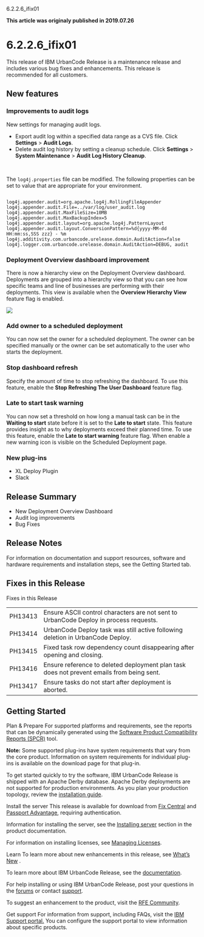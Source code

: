 





6.2.2.6\_ifix01

**This article was originaly published in 2019.07.26**


6.2.2.6\_ifix01
===============




This release of IBM UrbanCode Release is a maintenance release and includes various bug fixes and enhancements. This release is recommended for all customers.

New features
------------


### Improvements to audit logs


New settings for managing audit logs.
* Export audit log within a specified data range as a CVS file. Click **Settings** > **Audit Logs**.
* Delete audit log history by setting a cleanup schedule. Click **Settings** > **System Maintenance** > **Audit Log History Cleanup**.


 

The `log4j.properties` file can be modified. The following properties can be set to value that are appropriate for your environment.

```

log4j.appender.audit=org.apache.log4j.RollingFileAppender 
log4j.appender.audit.File=../var/log/user_audit.log 
log4j.appender.audit.MaxFileSize=10MB 
log4j.appender.audit.MaxBackupIndex=5 
log4j.appender.audit.layout=org.apache.log4j.PatternLayout 
log4j.appender.audit.layout.ConversionPattern=%d{yyyy-MM-dd HH:mm:ss,SSS zzz} - %m
log4j.additivity.com.urbancode.urelease.domain.AuditAction=false
log4j.logger.com.urbancode.urelease.domain.AuditAction=DEBUG, audit

```

### Deployment Overview dashboard improvement


There is now a hierarchy view on the Deployment Overview dashboard. Deployments are grouped into a hierarchy view so that you can see how specific teams and line of businesses are performing with their deployments. This view is available when the **Overview Hierarchy View** feature flag is enabled.

[![](ucr6226_dashboard-300x194.png)](ucr6226_dashboard.png)
### Add owner to a scheduled deployment


You can now set the owner for a scheduled deployment. The owner can be specified manually or the owner can be set automatically to the user who starts the deployment.


### Stop dashboard refresh


Specify the amount of time to stop refreshing the dashboard. To use this feature, enable the **Stop Refreshing The User Dashboard** feature flag.
### Late to start task warning


You can now set a threshold on how long a manual task can be in the **Waiting to start** state before it is set to the **Late to start** state. This feature provides insight as to why deployments exceed their planned time. To use this feature, enable the **Late to start warning** feature flag. When enable a new warning icon is visible on the Scheduled Deployment page.
### New plug-ins


* XL Deploy Plugin
* Slack


Release Summary
---------------

  
* New Deployment Overview Dashboard
* Audit log improvements
* Bug Fixes

Release Notes
-------------

  
For information on documentation and support resources, software and hardware requirements and installation steps, see the Getting Started tab.

Fixes in this Release
---------------------



Fixes in this Release


|  |  |
| --- | --- |
| PH13413 | Ensure ASCII control characters are not sent to UrbanCode Deploy in process requests. |
| PH13414 | UrbanCode Deploy task was still active following deletion in UrbanCode Deploy. |
| PH13415 | Fixed task row dependency count disappearing after opening and closing. |
| PH13416 | Ensure reference to deleted deployment plan task does not prevent emails from being sent. |
| PH13417 | Ensure tasks do not start after deployment is aborted. |



Getting Started
---------------

  

Plan & Prepare
For supported platforms and requirements, see the reports that can be dynamically generated using the [Software Product Compatibility Reports (SPCR)](https://www.ibm.com/software/reports/compatibility/clarity/index.html) tool.

**Note:** Some supported plug-ins have system requirements that vary from the core product. Information on system requirements for individual plug-ins is available on the download page for that plug-in.

To get started quickly to try the software, IBM UrbanCode Release is shipped with an Apache Derby database. Apache Derby deployments are not supported for production environments. As you plan your production topology, review the [installation guide](http://www-01.ibm.com/support/knowledgecenter/SS4GCC_6.2.2/com.ibm.urelease.doc/topics/install_ov.html).





Install the server
This release is available for download from [Fix Central](https://www-945.ibm.com/support/fixcentral/swg/selectFixes?parent=ibm%7ERational&product=ibm/Rational/UrbanCode+Release&release=All&platform=All&function=all&source=fc) and [Passport Advantage](https://www.ibm.com/software/howtobuy/passportadvantage/paocustomer), requiring authentication.



Information for installing the server, see the [Installing server](http://www-01.ibm.com/support/knowledgecenter/SS4GCC_6.2.2/com.ibm.urelease.doc/topics/install_ov.html) section in the product documentation.

For information on installing licenses, see [Managing Licenses](https://www.ibm.com/support/knowledgecenter/SS4GCC_6.2.2/com.ibm.urelease.doc/topics/licenseManage.html).




Learn
To learn more about new enhancements in this release, see [What’s New](../) .

To learn more about IBM UrbanCode Release, see the [documentation](http://www-01.ibm.com/support/knowledgecenter/SS4GCC_6.2.2/com.ibm.urelease.doc/ucr_version_welcome.html).

For help installing or using IBM UrbanCode Release, post your questions in the [forums](https://developer.ibm.com/answers?community=urbancode) or contact [support](http://www-947.ibm.com/support/entry/portal/support?brandind=Rational).

To suggest an enhancement to the product, visit the [RFE Community](http://www.ibm.com/developerworks/rfe/execute?use_case=submitRfe).




Get support
For information from support, including FAQs, visit the [IBM Support portal.](https://www.ibm.com/support/home) You can configure the support portal to view information about specific products.






